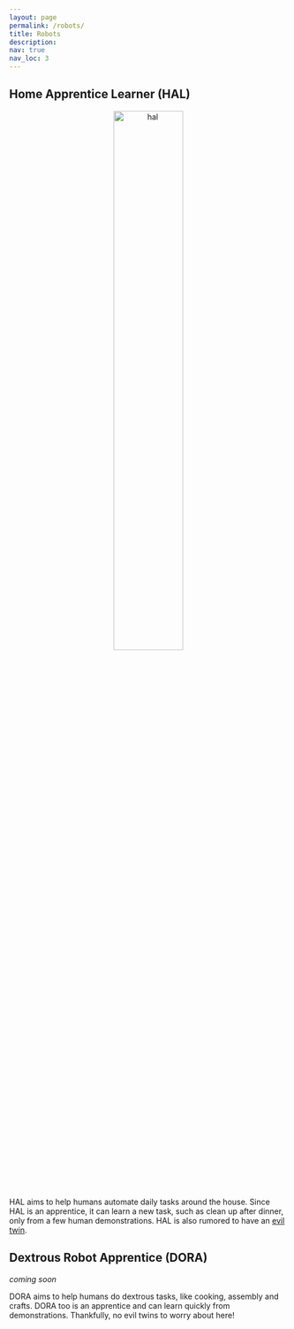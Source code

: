 ```yaml
---
layout: page
permalink: /robots/
title: Robots
description: 
nav: true
nav_loc: 3
---
```



## **H**ome **A**pprentice **L**earner (HAL)
<p style="text-align:center;">
<img src="../assets/img/robot/hal2.gif" style="width:50%;" alt="hal">
</p>

HAL aims to help humans automate daily tasks around the house. Since HAL is an apprentice, it can learn a new task, such as clean up after dinner, only from a few human demonstrations. HAL is also rumored to have an [evil twin](https://en.wikipedia.org/wiki/HAL_9000). 

## **D**extr**o**us **R**obot **A**pprentice (DORA)

*coming soon*

DORA aims to help humans do dextrous tasks, like cooking, assembly and crafts. DORA too is an apprentice and can learn quickly from demonstrations. Thankfully, no evil twins to worry about here!



